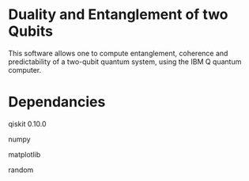 # Duality and Entanglement of two Qubits
This software allows one to compute entanglement, coherence and predictability of a two-qubit quantum system, using the IBM Q quantum computer.

# Dependancies

qiskit 0.10.0

numpy

matplotlib

random
